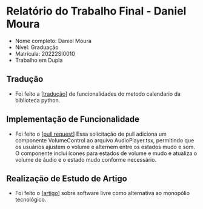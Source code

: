 # Relatório do Trabalho Final - Daniel Moura

* Nome completo: Daniel Moura
* Nível: Graduação
* Matrícula: 20222SI0010
* Trabalho em Dupla

## Tradução

* Foi feito a [[tradução](https://docs.google.com/presentation/d/1jslBpZlaSi5D8dGLpMDhHx7__1fY_LmqgXw7haiOgTo/edit?usp=sharing)] de funcionalidades do metodo calendario da biblioteca python.


## Implementação de Funcionalidade

* Foi feito o [[pull request]([https://github.com/cardo-podcast/cardo/pull/5])] Essa solicitação de pull adiciona um componente VolumeControl ao arquivo AudioPlayer.tsx, permitindo que os usuários ajustem o volume e alternem entre os estados mudo e som. O componente inclui ícones para estados de volume e mudo e atualiza o volume de áudio e o estado mudo conforme necessário.


## Realização de Estudo de Artigo

* Foi feito o [[artigo](https://docs.google.com/document/d/1ZBuVNUljpWKFGUdaqMFs_5hSb4sbbmYZ2n32d_n1Tds/edit?usp=sharing)] sobre software livre como alternativa ao monopólio tecnológico.
